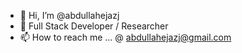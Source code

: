 - 👋 Hi, I’m @abdullahejazj
- 🌱 Full Stack Developer / Researcher
- 📫 How to reach me ... @ abdullahejazj@gmail.com

<!---
abdullahejazj/abdullahejazj is a ✨ special ✨ repository because its `README.md` (this file) appears on your GitHub profile.
You can click the Preview link to take a look at your changes.
--->
